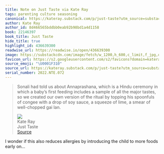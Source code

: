 ```yaml
---
title: Note on Just Taste via Kate Ray
tags: parenting culture seasoning
canonical: https://kateray.substack.com/p/just-taste?utm_source=substack&utm_medium=email
author: Kate Ray
author_id: 8d466565bddbb0eab92b98bd1a4d1158
book: 22146397
book_title: Just Taste
hide_title: true
highlight_id: 436639300
readwise_url: https://readwise.io/open/436639300
image: https://substackcdn.com/image/fetch/w_1200,h_600,c_limit,f_jpg,q_auto:good,fl_progressive:steep/https%3A%2F%2Fbucketeer-e05bbc84-baa3-437e-9518-adb32be77984.s3.amazonaws.com%2Fpublic%2Fimages%2F51e2e954-e92d-4c33-aaf6-7e9c90816ea6_1280x1280.png
favicon_url: https://s2.googleusercontent.com/s2/favicons?domain=kateray.substack.com
source_emoji: "\U0001F310"
source_url: https://kateray.substack.com/p/just-taste?utm_source=substack&utm_medium=email#:~:text=Sonali%20had%20told,well-chopped%20gai%20lan.
serial_number: 2022.NTE.072
---
```

> Sonali had told us about Annaprashana, which is a Hindu ceremony in which a baby’s first feeding includes a sample of all the major tastes, so we created our own version of the ritual by topping his spoonfuls of congee with a drop of soy sauce, a squeeze of lime, a smear of well-chopped gai lan.
> <div class="quoteback-footer"><div class="quoteback-avatar"><img class="mini-favicon" src="https://s2.googleusercontent.com/s2/favicons?domain=kateray.substack.com"></div><div class="quoteback-metadata"><div class="metadata-inner"><span style="display:none">FROM:</span><div aria-label="Kate Ray" class="quoteback-author"> Kate Ray</div><div aria-label="Just Taste" class="quoteback-title"> Just Taste</div></div></div><div class="quoteback-backlink"><a target="_blank" aria-label="go to the full text of this quotation" rel="noopener" href="https://kateray.substack.com/p/just-taste?utm_source=substack&utm_medium=email#:~:text=Sonali%20had%20told,well-chopped%20gai%20lan." class="quoteback-arrow"> Source</a></div></div>

I wonder if this also reduces allergies by introducing the child to more foods early on...